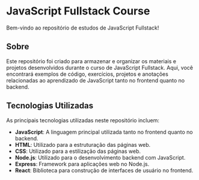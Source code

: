 # JavaScript Fullstack Course

Bem-vindo ao repositório de estudos de JavaScript Fullstack!

## Sobre

Este repositório foi criado para armazenar e organizar os materiais e projetos desenvolvidos durante o curso de JavaScript Fullstack. Aqui, você encontrará exemplos de código, exercícios, projetos e anotações relacionadas ao aprendizado de JavaScript tanto no frontend quanto no backend.

## Tecnologias Utilizadas

As principais tecnologias utilizadas neste repositório incluem:

- **JavaScript**: A linguagem principal utilizada tanto no frontend quanto no backend.
- **HTML**: Utilizado para a estruturação das páginas web.
- **CSS**: Utilizado para a estilização das páginas web.
- **Node.js**: Utilizado para o desenvolvimento backend com JavaScript.
- **Express**: Framework para aplicações web no Node.js.
- **React**: Biblioteca para construção de interfaces de usuário no frontend.
